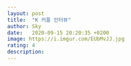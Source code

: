 ```yaml
---
layout: post
title:  "K 커플 인터뷰"
author: Sky
date:   2020-09-15 20:20:35 +0200
image: https://i.imgur.com/EUbMvJJ.jpg
rating: 4
description: 
---
```

